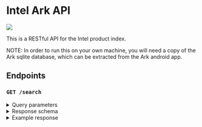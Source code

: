 # Intel Ark API

<img src="https://img.shields.io/github/license/issy/intel-ark-api?&color=brightgreen&logo=github"/>

This is a RESTful API for the Intel product index.

NOTE: In order to run this on your own machine, you will need a copy of the Ark sqlite database, which can be extracted from the Ark android app.

## Endpoints

### `GET /search`

<details>
  <summary>Query parameters</summary>

  #### `query`

  The name of the product you're searching for
  ```
  Type: string
  Array: false
  Required: true
  ```

  #### `count`

  Determines the max amount of results to be returned by the API
  ```
  Type: integer
  Default: 50
  Min: 1
  Max: 50
  Array: false
  Required: false
  ```

  #### `firstRecord`

  Determines the index of the first record to be returned by the API, relative to the length of the results from the DB
  ```
  Type: integer
  Default: 0
  Min: 0
  Max: 9223372036854775807
  Array: false
  Required: false
  ```

</details>

<details>
  <summary>Response schema</summary>

  ```json
  {
    "$schema": "http://json-schema.org/schema",
    "$defs": {
      "product": {
        "type": "object",
        "required": [
          "id",
          "name",
          "specs"
        ],
        "properties": {
          "name": {
            "type": "string"
          },
          "id": {
            "type": "integer",
            "description": "The ID of the product, as represented on the Ark website. This can be used to generate a URL for this product on the Ark website"
          },
          "specs": {
            "type": "array",
            "minItems": 3,
            "maxItems": 3,
            "description": "Each array within the array contains three string values. The first value is the spec category - the second value is the spec key - and the third value is the spec value",
            "items": {
              "type": "array",
              "items": {
                "type": "string"
              }
            }
          }
        }
      }
    },
    "type": "object",
    "properties": {
      "totalRecords": {
        "type": "integer",
        "description": "How many records were retrieved by the whole search. Note that the amount of records contained in the products array may be smaller. This value is present for pagination purposes"
      },
      "firstRecord": {
        "type": "integer",
        "description": "The index of the first record in the products array, relative to the whole search query. This value is present for pagination purposes"
      },
      "products": {
        "type": "array",
        "default": [],
        "items": {
          "$ref": "#/$defs/product"
        }
      }
    }
  }
  ```

</details>

<details>
  <summary>Example response</summary>

  ```json
  {
    "totalRecords": 10,
    "firstRecord": 3,
    "products": [
      {
        "id": 52210,
        "name": "Intel® Core™ i5-2500K Processor (6M Cache, up to 3.70 GHz)",
        "specs": [
          [
            "Advanced Technologies",
            "Intel® 64 <small><sup>‡</sup></small>",
            "Yes"
          ],
          [
            "Advanced Technologies",
            "Intel® Hyper-Threading Technology <small><sup>‡</sup></small>",
            "No"
          ],
          [
            "Advanced Technologies",
            "Intel® Virtualization Technology for Directed I/O (VT-d) <small><sup>‡</sup></small>",
            "No"
          ],
          [
            "CPU Specifications",
            "# of Cores",
            "4"
          ],
          [
            "CPU Specifications",
            "# of Threads",
            "4"
          ],
          [
            "CPU Specifications",
            "Cache",
            "6 MB Intel® Smart Cache"
          ],
          [
            "CPU Specifications",
            "Intel® Turbo Boost Technology 2.0 Frequency<small><sup>‡</sup></small>",
            "3.70 GHz"
          ],
          [
            "CPU Specifications",
            "Max Turbo Frequency",
            "3.70 GHz"
          ],
          [
            "CPU Specifications",
            "Processor Base Frequency",
            "3.30 GHz"
          ],
          [
            "CPU Specifications",
            "TDP",
            "95 W"
          ],
          [
            "Essentials",
            "Code Name",
            "Products formerly Sandy Bridge"
          ],
          [
            "Essentials",
            "Expected Discontinuance",
            "Q1'13"
          ],
          [
            "Essentials",
            "Launch Date",
            "Q1'11"
          ],
          [
            "Essentials",
            "Lithography",
            "32 nm"
          ]
        ]
      }
    ]
  }
  ```

</details>